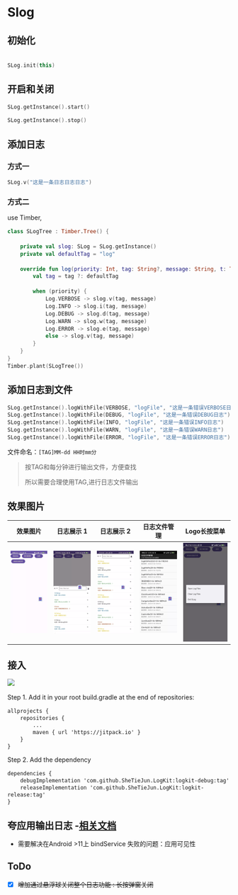 # Slog

## 初始化

```kotlin

SLog.init(this)

```

## 开启和关闭

```kotlin
SLog.getInstance().start()
```

```kotlin
SLog.getInstance().stop()
```

## 添加日志

### 方式一

```kotlin
SLog.v("这是一条日志日志日志")
```

### 方式二

use Timber,

```Kotlin
class SLogTree : Timber.Tree() {

    private val slog: SLog = SLog.getInstance()
    private val defaultTag = "log"

    override fun log(priority: Int, tag: String?, message: String, t: Throwable?) {
        val tag = tag ?: defaultTag

        when (priority) {
            Log.VERBOSE -> slog.v(tag, message)
            Log.INFO -> slog.i(tag, message)
            Log.DEBUG -> slog.d(tag, message)
            Log.WARN -> slog.w(tag, message)
            Log.ERROR -> slog.e(tag, message)
            else -> slog.v(tag, message)
        }
    }
}
Timber.plant(SLogTree())
```

## 添加日志到文件

```kotlin
SLog.getInstance().logWithFile(VERBOSE, "logFile", "这是一条错误VERBOSE日志")
SLog.getInstance().logWithFile(DEBUG, "logFile", "这是一条错误DEBUG日志")
SLog.getInstance().logWithFile(INFO, "logFile", "这是一条错误INFO日志")
SLog.getInstance().logWithFile(WARN, "logFile", "这是一条错误WARN日志")
SLog.getInstance().logWithFile(ERROR, "logFile", "这是一条错误ERROR日志")
```

文件命名：`[TAG]MM-dd HH时mm分`

> 按TAG和每分钟进行输出文件，方便查找
>
> 所以需要合理使用TAG,进行日志文件输出

## 效果图片

| 效果图片                    | 日志展示 1              | 日志展示 2              | 日志文件管理             | Logo长按菜单           |
|-------------------------|---------------------|---------------------|--------------------|--------------------|
| ![](img/def_pic_1.webp) | ![](img/pic_1.webp) | ![](img/pic_2.webp) | ![](img/日志管理.webp) | ![](img/长按菜单.webp) |

## 接入

[![](https://jitpack.io/v/SheTieJun/LogKit.svg)](https://jitpack.io/#SheTieJun/LogKit)

Step 1. Add it in your root build.gradle at the end of repositories:

	allprojects {
		repositories {
			...
			maven { url 'https://jitpack.io' }
		}
	}

Step 2. Add the dependency

	dependencies {
	    debugImplementation 'com.github.SheTieJun.LogKit:logkit-debug:tag'
        releaseImplementation 'com.github.SheTieJun.LogKit:logkit-release:tag'
	}

## 夸应用输出日志 -[相关文档](messenger)

- 需要解决在Android >11上 bindService 失败的问题：应用可见性

## ToDo

- [X] ~~增加通过悬浮球关闭整个日志功能 : 长按弹窗关闭~~